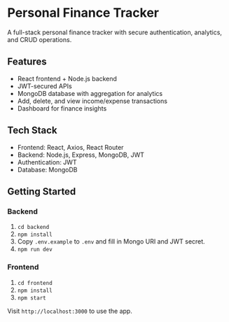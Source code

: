 # Personal Finance Tracker

A full-stack personal finance tracker with secure authentication, analytics, and CRUD operations.

## Features
- React frontend + Node.js backend
- JWT-secured APIs
- MongoDB database with aggregation for analytics
- Add, delete, and view income/expense transactions
- Dashboard for finance insights

## Tech Stack
- Frontend: React, Axios, React Router
- Backend: Node.js, Express, MongoDB, JWT
- Authentication: JWT
- Database: MongoDB

## Getting Started

### Backend
1. `cd backend`
2. `npm install`
3. Copy `.env.example` to `.env` and fill in Mongo URI and JWT secret.
4. `npm run dev`

### Frontend
1. `cd frontend`
2. `npm install`
3. `npm start`

Visit `http://localhost:3000` to use the app.

